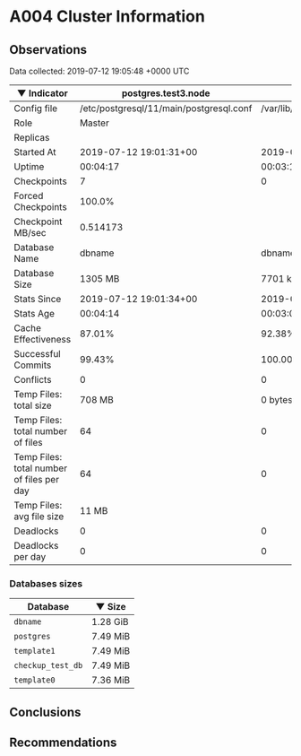 # A004 Cluster Information #

## Observations ##
Data collected: 2019-07-12 19:05:48 +0000 UTC  

|&#9660;&nbsp;Indicator | postgres.test3.node | postgres.test1.node | postgres.test2.node |
|--------|-------|-------- |-------- |
|Config file |/etc/postgresql/11/main/postgresql.conf|/var/lib/postgresql/11/data1/postgresql.conf|/var/lib/postgresql/11/data2/postgresql.conf|
|Role |Master|<no value>|<no value>|
|Replicas ||<no value>|<no value>|
|Started At |2019-07-12&nbsp;19:01:31+00|2019-07-12 19:01:40+00|2019-07-12 19:01:47+00|
|Uptime |00:04:17|00:03:19|00:03:33|
|Checkpoints |7|0|0|
|Forced Checkpoints |100.0%|<no value>|<no value>|
|Checkpoint MB/sec |0.514173|<no value>|<no value>|
|Database Name |dbname|dbname|dbname|
|Database Size |1305&nbsp;MB|7701 kB|7677 kB|
|Stats Since |2019-07-12&nbsp;19:01:34+00|2019-07-12 19:01:54+00|2019-07-12 19:01:54+00|
|Stats Age |00:04:14|00:03:06|00:03:26|
|Cache Effectiveness |87.01%|92.38%|92.38%|
|Successful Commits |99.43%|100.00%|100.00%|
|Conflicts |0|0|0|
|Temp Files: total size |708&nbsp;MB|0 bytes|0 bytes|
|Temp Files: total number of files |64|0|0|
|Temp Files: total number of files per day |64|0|0|
|Temp Files: avg file size |11&nbsp;MB|<no value>|<no value>|
|Deadlocks |0|0|0|
|Deadlocks per day |0|0|0|


### Databases sizes ###

| Database | &#9660;&nbsp;Size |
|----------|--------|
| `dbname` | 1.28&nbsp;GiB |
| `postgres` | 7.49&nbsp;MiB |
| `template1` | 7.49&nbsp;MiB |
| `checkup_test_db` | 7.49&nbsp;MiB |
| `template0` | 7.36&nbsp;MiB |


## Conclusions ##


## Recommendations ##

